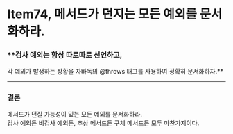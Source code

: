 # Item74, 메서드가 던지는 모든 예외를 문서화하라.

### **검사 예외는 항상 따로따로 선언하고,   
각 예외가 발생하는 상황을 자바독의 @throws 태그를 사용하여 정확히 문서화하자.**  

---

### 결론

메서드가 던질 가능성이 있는 모든 예외를 문서화하라.   
검사 예외든 비검사 예외든, 추상 메서드든 구체 메서드든 모두 마찬가지이다.  
